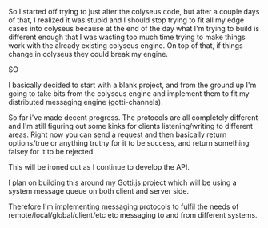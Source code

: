So I started off trying to just alter the colyseus code, but after a couple days of that, I realized it
was stupid and I should stop trying to fit all my edge cases into colyseus because at the end of the day
what I'm trying to build is different enough that I was wasting too much time trying to make things work
with the already existing colyseus engine. On top of that, if things change in colyseus they could break
my engine.

SO

I basically decided to start with a blank project, and from the ground up I'm going to take bits from the colyseus engine
and implement them to fit my distributed messaging engine (gotti-channels).

So far i've made decent progress. The protocols are all completely different and I'm still figuring out some kinks
for clients listening/writing to different areas. Right now you can send a request and then basically return options/true or anything
truthy for it to be success, and return something falsey for it to be rejected.

This will be ironed out as I continue to develop the API.

I plan on building this around my Gotti.js project which will be using a system message queue on both client and server side.

Therefore I'm implementing messaging protocols to fulfil the needs of remote/local/global/client/etc etc messaging to and from different systems.


